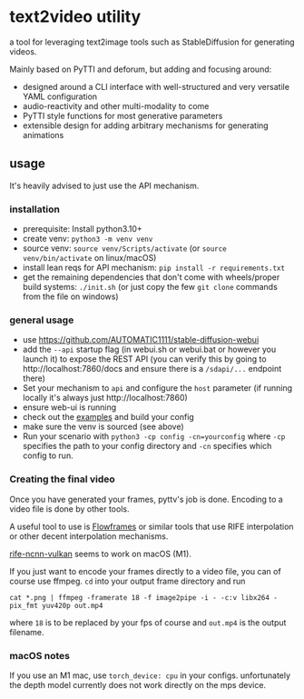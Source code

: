 # text2video utility

a tool for leveraging text2image tools such as StableDiffusion for generating videos.

Mainly based on PyTTI and deforum, but adding and focusing around:

- designed around a CLI interface with well-structured and very versatile YAML configuration
- audio-reactivity and other multi-modality to come
- PyTTI style functions for most generative parameters
- extensible design for adding arbitrary mechanisms for generating animations

## usage

It's heavily advised to just use the API mechanism.

### installation

- prerequisite: Install python3.10+
- create venv: `python3 -m venv venv`
- source venv: `source venv/Scripts/activate` (or `source venv/bin/activate` on linux/macOS)
- install lean reqs for API mechanism: `pip install -r requirements.txt`
- get the remaining dependencies that don't come with wheels/proper build systems: `./init.sh` (or just copy the few `git clone` commands from the file on windows)

### general usage

- use https://github.com/AUTOMATIC1111/stable-diffusion-webui
- add the `--api` startup flag (in webui.sh or webui.bat or however you launch it) to expose the REST API (you can verify this by going to http://localhost:7860/docs and ensure there is a `/sdapi/...` endpoint there)
- Set your mechanism to `api` and configure the `host` parameter (if running locally it's always just http://localhost:7860)
- ensure web-ui is running
- check out the [examples](config) and build your config
- make sure the venv is sourced (see above)
- Run your scenario with `python3 -cp config -cn=yourconfig` where `-cp` specifies the path to your config directory and `-cn` specifies which config to run.

### Creating the final video

Once you have generated your frames, pyttv's job is done. Encoding to a video file is done by other tools.

A useful tool to use is [Flowframes](https://github.com/n00mkrad/flowframes) or similar tools that use RIFE interpolation or other decent interpolation mechanisms.

[rife-ncnn-vulkan](https://github.com/nihui/rife-ncnn-vulkan) seems to work on macOS (M1). 

If you just want to encode your frames directly to a video file, you can of course use ffmpeg. `cd` into your output frame directory and run

```shell
cat *.png | ffmpeg -framerate 18 -f image2pipe -i - -c:v libx264 -pix_fmt yuv420p out.mp4
```
where `18` is to be replaced by your fps of course and `out.mp4` is the output filename.

### macOS notes

If you use an M1 mac, use `torch_device: cpu` in your configs. unfortunately the depth model currently does not work directly on the mps device.